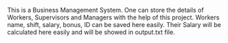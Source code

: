This is a Business Management System.
One can store the details of Workers, Supervisors and Managers with the help of this project.
Workers name, shift, salary, bonus, ID can be saved here easily.
Their Salary will be calculated here easily and will be showed in output.txt file.
